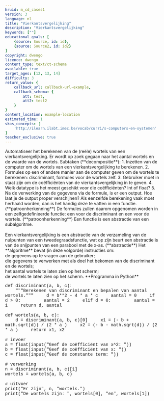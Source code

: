```yaml
---
hruid: m_cd_cases1
version: 3
language: nl
title: "Vierkantsvergelijking"
description: "Vierkantsvergelijking"
keywords: [""]
educational_goals: [
    {source: Source, id: id}, 
    {source: Source2, id: id2}
]
copyright: dwengo
licence: dwengo
content_type: text/ct-schema
available: true
target_ages: [12, 13, 14]
difficulty: 3
return_value: {
    callback_url: callback-url-example,
    callback_schema: {
        att: test,
        att2: test2
    }
}
content_location: example-location
estimated_time: 1
skos_concepts: [
    'http://ilearn.ilabt.imec.be/vocab/curr1/s-computers-en-systemen'
]
teacher_exclusive: true
---
```


<context>
Automatiseer het berekenen van de (reële) wortels van een vierkantsvergelijking. Er wordt op zoek gegaan naar het aantal wortels en de waarde van de wortels.
</context>
<decomposition>
Subtaken (**decompositie**):
1. Inzetten van de computer om de wortels van een vierkantsvergelijking te berekenen. 
2. Formules op een of andere manier aan de computer geven om de wortels te berekenen: discriminant, formules voor de wortels zelf.
3. Gebruiker moet in staat zijn om de coëfficiënten van de vierkantsvergelijking in te geven.
4. Welk datatype is het meest geschikt voor die coëfficiënten? Int of float?
5. Na de verwerking van de gegevens via de formule, is er een output. Hoe laat je de output proper verschijnen?
</decomposition>
<patternRecognition>
Als eenzelfde berekening vaak moet herhaald worden, dan is het handig deze te vatten in een functie. (**patroonherkenning**)
De formules zullen daarom opgenomen worden in een zelfgedefinieerde functie: een voor de discriminant en een voor de wortels.
 (**patroonherkenning**)
</patternRecognition>
<abstraction>
Een functie is een abstractie van een subalgoritme.<br><br>
Een vierkantsvergelijking is een abstractie van de verzameling van de nulpunten van een tweedegraadsfunctie, wat op zijn beurt een abstractie is van de snijpunten van een parabool met de x-as.
(**abstractie**)
</abstraction>
<algorithms>
Het **algoritme** bevat (in deze volgorde) instructies om:<br>
de gegevens op te vragen aan de gebruiker;<br>
die gegevens te verwerken met als doel het bekomen van de discriminant en de wortels;<br>
het aantal wortels te laten zien op het scherm;<br>
de wortels te laten zien op het scherm. 
</algorithms>
<implementation>
**Programma in Python**<br>
<div class="alert alert-box alert-secondary"><p style="  font-family: 'Courier New', monospace;">
def discriminant(a, b, c):<br>
&nbsp;&nbsp;&nbsp;&nbsp;"""Berekenen van discriminant en bepalen van aantal wortels."""
&nbsp;&nbsp;&nbsp;&nbsp;d = b**2 – 4 * a * c
&nbsp;&nbsp;&nbsp;&nbsp;aantal = 0
&nbsp;&nbsp;&nbsp;&nbsp;if d > 0: 
&nbsp;&nbsp;&nbsp;&nbsp;&nbsp;&nbsp;&nbsp;&nbsp;aantal = 2
&nbsp;&nbsp;&nbsp;&nbsp;elif d = 0:
&nbsp;&nbsp;&nbsp;&nbsp;&nbsp;&nbsp;&nbsp;&nbsp;aantal = 1  
&nbsp;&nbsp;&nbsp;&nbsp;return d, aantal<br><br>
def wortels(a, b, c):<br>
&nbsp;&nbsp;&nbsp;&nbsp;d = discriminant(a, b, c)[0]
&nbsp;&nbsp;&nbsp;&nbsp;x1 = (- b + math.sqrt(d)) / (2 * a )
&nbsp;&nbsp;&nbsp;&nbsp;x2 = (- b - math.sqrt(d)) / (2 * a )
&nbsp;&nbsp;&nbsp;&nbsp;return x1, x2<br><br>
# invoer<br>
a = float(input("Geef de coëfficiënt van x^2: "))<br>
b = float(input("Geef de coëfficiënt van x: "))<br>
c = float(input("Geef de constante term: "))<br><br>
# verwerking<br>
n = discriminant(a, b, c)[1]<br>
wortels = wortels(a, b, c)<br><br>
# uitvoer<br>
print("Er zijn", n, "wortels.")<br>
print("De wortels zijn: ", wortels[0], "en", wortels[1])
</p></div>
</implementation>

